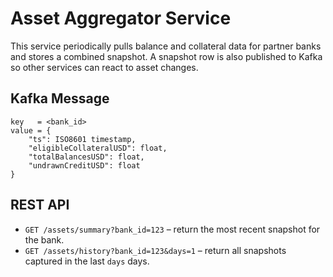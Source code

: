 # Asset Aggregator Service

This service periodically pulls balance and collateral data for partner banks and
stores a combined snapshot. A snapshot row is also published to Kafka so other
services can react to asset changes.

## Kafka Message

```
key   = <bank_id>
value = {
    "ts": ISO8601 timestamp,
    "eligibleCollateralUSD": float,
    "totalBalancesUSD": float,
    "undrawnCreditUSD": float
}
```

## REST API

- `GET /assets/summary?bank_id=123` – return the most recent snapshot for the
  bank.
- `GET /assets/history?bank_id=123&days=1` – return all snapshots captured in
  the last `days` days.
